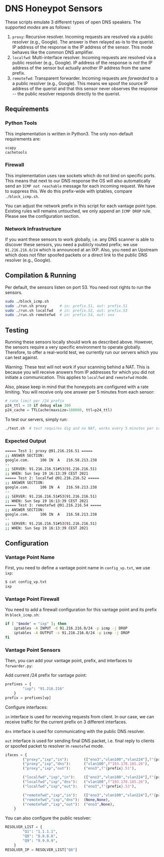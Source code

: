 # DNS Honeypot Sensors

These scripts emulate 3 different types of open DNS speakers. The supported _modes_ are as follows:

1. `proxy`: Recursive resolver. Incoming requests are resolved via a public resolver (e.g., Google). The answer is then relayed as-is to the querist. IP address of the response is the IP address of the sensor. This mode behaves like the common DNS amplifier.
2. `localfwd`: Multi-interface resolver. Incoming requests are resolved via a public resolver (e.g., Google). IP address of the response is *not* the IP address of the sensor but actually another IP address from the same prefix.
3. `remotefwd`: Transparent forwarder. Incoming requests are *forwarded* to a a public resolver (e.g., Google). This means we spoof the source IP address of the querist and that this sensor never observes the response -- the public resolver responds directly to the querist.

## Requirements

### Python Tools

This implementation is written in Python3. The only non-default requirements are:

```python
scapy
cachetools
```

### Firewall

This implementation uses raw sockets which do not bind on specific ports. This means that next to our DNS response the OS will also automatically send an `ICMP not reachable` message for each incoming request. We have to suppress this. We do this prefix-wide with iptables, compare `./block_icmp.sh`.

You can adjust the network prefix in this script for each vantage point type. Existing rules will remains untouched, we only append an `ICMP DROP` rule. Please see the configuration section.

### Network Infrastructure

If you want these sensors to work globally, i.e. any DNS scanner is able to discover these sensors, you need a publicly routed prefix; we use `91.216.216.0/24` which is announced at an IXP. Also, you need an Upstream which does not filter spoofed packets or a direct link to the public DNS resolver (e.g., Google).

## Compilation & Running

Per default, the sensors listen on port 53. You need root rights to run the sensors.

```bash
sudo ./block_icmp.sh
sudo ./run.sh proxy      # in: prefix.51, out: prefix.51
sudo ./run.sh localfwd   # in: prefix.52, out: prefix.53
sudo ./run.sh remotefwd  # in: prefix.54, out: xxx
```

## Testing

Running these sensors locally should work as described above. However, the sensors require a very specific environment to operate globally. Therefore, to offer a real-world test, we currently run our servers which you can test against. 

Warning: These test will not work if your scanning behind a NAT. This is because you will receive answers from IP addresses for which you did not initiate a communication. This applies to `localfwd` and `remotefwd` mode.

Also, please keep in mind that the honeypots are configured with a rate limiting. You will receive only one answer per 5 minutes from each sensor:

```python
# rate limit per /24 prefix
p24_ttl = 10 if debug else 300
p24_cache = TTLCache(maxsize=100000, ttl=p24_ttl)
```

To test our servers, simply run:

```bash
./test.sh  # test requires dig and no NAT, works every 5 minutes per src /24
```

### Expected Output

```bash
===== Test 1: proxy @91.216.216.51 =====
;; ANSWER SECTION:
google.com.		106	IN	A	216.58.213.238
--
;; SERVER: 91.216.216.51#53(91.216.216.51)
;; WHEN: Sun Sep 19 16:13:39 CEST 2021
===== Test 2: localfwd @91.216.216.52 =====
;; ANSWER SECTION:
google.com.		106	IN	A	216.58.213.238
--
;; SERVER: 91.216.216.51#53(91.216.216.51)
;; WHEN: Sun Sep 19 16:13:39 CEST 2021
===== Test 3: remotefwd @91.216.216.54 =====
;; ANSWER SECTION:
google.com.		106	IN	A	216.58.213.238
--
;; SERVER: 91.216.216.51#53(91.216.216.51)
;; WHEN: Sun Sep 19 16:13:39 CEST 2021
```

## Configuration

### Vantage Point Name

First, you need to define a vantage point name in `config_vp.txt`, we use `ixp`:

```bash
$ cat config_vp.txt
ixp
```

### Vantage Point Firewall

You need to add a firewall configuration for this vantage point and its prefix in `block_icmp.sh`:

```bash
if [ "$mode" = "ixp" ]; then
    iptables -A INPUT -d 91.216.216.0/24 -p icmp -j DROP
    iptables -A OUTPUT -s 91.216.216.0/24 -p icmp -j DROP
fi
```

### Vantage Point Sensors

Then, you can add your vantage point, prefix, and interfaces to `forwarder.py`:

Add current /24 prefix for vantage point:

```python
prefixes = {
        "ixp": "91.216.216"
    }
prefix = prefixes[vp]
```

Configure interfaces:

`in` interface is used for receiving requests from client. In our case, we can receive traffic for the current prefix on 3 different interfaces.

`dns` interface is used for communicating with the public DNS resolver.

`out` interface is used for sending final DNS packet, i.e. final reply to clients or spoofed packet to resolver in  `remotefwd` mode.

```python
ifaces = {
        ("proxy","ixp","in"):       (["eno3","vlan100","vlan224"],f"{prefix}.51"),
        ("proxy","ixp","dns"):      ("vlan100",f"193.178.185.26"),
        ("proxy","ixp","out"):      ("eno3",f"{prefix}.51"),

        ("localfwd","ixp","in"):    (["eno3","vlan100","vlan224"],f"{prefix}.52"),
        ("localfwd","ixp","dns"):   ("vlan100",f"193.178.185.26"),
        ("localfwd","ixp","out"):   ("eno3",f"{prefix}.53"),

        ("remotefwd","ixp","in"):   (["eno3","vlan100","vlan224"],f"{prefix}.54"),
        ("remotefwd","ixp","dns"):  (None,None),
        ("remotefwd","ixp","out"):  ("eno3",None),
    }
```

You can also configure the public resolver:

```python
RESOLVER_LIST = {
        "Q1": "1.1.1.1",
        "Q8": "8.8.8.8",
        "Q9": "9.9.9.9",
    }
RESOLVER_IP = RESOLVER_LIST["Q8"]
```
